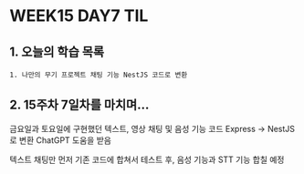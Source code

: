 # WEEK15 DAY7 TIL

## 1. 오늘의 학습 목록
```
1. 나만의 무기 프로젝트 채팅 기능 NestJS 코드로 변환
```

## 2. 15주차 7일차를 마치며...
금요일과 토요일에 구현했던 텍스트, 영상 채팅 및 음성 기능 코드 Express -> NestJS로 변환
ChatGPT 도움을 받음

텍스트 채팅만 먼저 기존 코드에 합쳐서 테스트 후, 음성 기능과 STT 기능 합칠 예정